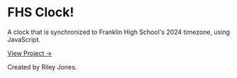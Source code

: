 # FHS Clock!
A clock that is synchronized to Franklin High School's 2024 timezone, using JavaScript. 
<br>

<a href="https://fhsclock.github.io">View Project →</a>

Created by Riley Jones.

